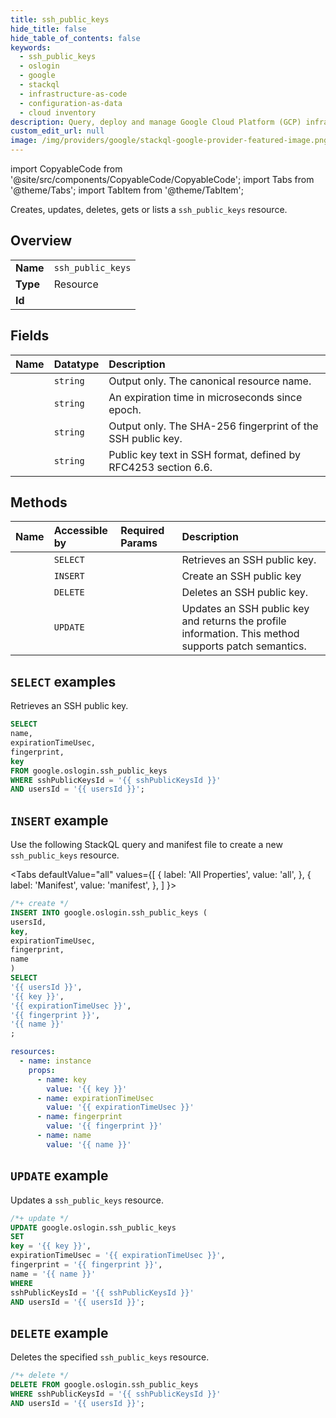 ```yaml
---
title: ssh_public_keys
hide_title: false
hide_table_of_contents: false
keywords:
  - ssh_public_keys
  - oslogin
  - google
  - stackql
  - infrastructure-as-code
  - configuration-as-data
  - cloud inventory
description: Query, deploy and manage Google Cloud Platform (GCP) infrastructure and resources using SQL
custom_edit_url: null
image: /img/providers/google/stackql-google-provider-featured-image.png
---
```


import CopyableCode from '@site/src/components/CopyableCode/CopyableCode';
import Tabs from '@theme/Tabs';
import TabItem from '@theme/TabItem';

Creates, updates, deletes, gets or lists a <code>ssh_public_keys</code> resource.

## Overview
<table><tbody>
<tr><td><b>Name</b></td><td><code>ssh_public_keys</code></td></tr>
<tr><td><b>Type</b></td><td>Resource</td></tr>
<tr><td><b>Id</b></td><td><CopyableCode code="google.oslogin.ssh_public_keys" /></td></tr>
</tbody></table>

## Fields
| Name | Datatype | Description |
|:-----|:---------|:------------|
| <CopyableCode code="name" /> | `string` | Output only. The canonical resource name. |
| <CopyableCode code="expirationTimeUsec" /> | `string` | An expiration time in microseconds since epoch. |
| <CopyableCode code="fingerprint" /> | `string` | Output only. The SHA-256 fingerprint of the SSH public key. |
| <CopyableCode code="key" /> | `string` | Public key text in SSH format, defined by RFC4253 section 6.6. |

## Methods
| Name | Accessible by | Required Params | Description |
|:-----|:--------------|:----------------|:------------|
| <CopyableCode code="get" /> | `SELECT` | <CopyableCode code="sshPublicKeysId, usersId" /> | Retrieves an SSH public key. |
| <CopyableCode code="create" /> | `INSERT` | <CopyableCode code="usersId" /> | Create an SSH public key |
| <CopyableCode code="delete" /> | `DELETE` | <CopyableCode code="sshPublicKeysId, usersId" /> | Deletes an SSH public key. |
| <CopyableCode code="patch" /> | `UPDATE` | <CopyableCode code="sshPublicKeysId, usersId" /> | Updates an SSH public key and returns the profile information. This method supports patch semantics. |

## `SELECT` examples

Retrieves an SSH public key.

```sql
SELECT
name,
expirationTimeUsec,
fingerprint,
key
FROM google.oslogin.ssh_public_keys
WHERE sshPublicKeysId = '{{ sshPublicKeysId }}'
AND usersId = '{{ usersId }}'; 
```

## `INSERT` example

Use the following StackQL query and manifest file to create a new <code>ssh_public_keys</code> resource.

<Tabs
    defaultValue="all"
    values={[
        { label: 'All Properties', value: 'all', },
        { label: 'Manifest', value: 'manifest', },
    ]
}>
<TabItem value="all">

```sql
/*+ create */
INSERT INTO google.oslogin.ssh_public_keys (
usersId,
key,
expirationTimeUsec,
fingerprint,
name
)
SELECT 
'{{ usersId }}',
'{{ key }}',
'{{ expirationTimeUsec }}',
'{{ fingerprint }}',
'{{ name }}'
;
```
</TabItem>
<TabItem value="manifest">

```yaml
resources:
  - name: instance
    props:
      - name: key
        value: '{{ key }}'
      - name: expirationTimeUsec
        value: '{{ expirationTimeUsec }}'
      - name: fingerprint
        value: '{{ fingerprint }}'
      - name: name
        value: '{{ name }}'

```
</TabItem>
</Tabs>

## `UPDATE` example

Updates a <code>ssh_public_keys</code> resource.

```sql
/*+ update */
UPDATE google.oslogin.ssh_public_keys
SET 
key = '{{ key }}',
expirationTimeUsec = '{{ expirationTimeUsec }}',
fingerprint = '{{ fingerprint }}',
name = '{{ name }}'
WHERE 
sshPublicKeysId = '{{ sshPublicKeysId }}'
AND usersId = '{{ usersId }}';
```

## `DELETE` example

Deletes the specified <code>ssh_public_keys</code> resource.

```sql
/*+ delete */
DELETE FROM google.oslogin.ssh_public_keys
WHERE sshPublicKeysId = '{{ sshPublicKeysId }}'
AND usersId = '{{ usersId }}';
```
